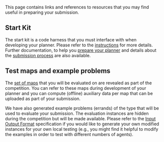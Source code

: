 This page contains links and references to resources that you may find useful in preparing your submission. 

## Start Kit

The start kit is a code harness that you must interface with when developing your planner. Please refer to the [instructions](https://github.com/MAPF-Competition/Start-Kit/blob/main/README.md) for more details. Further documentation, to help you [prepare your planner](https://github.com/MAPF-Competition/Start-Kit/blob/main/Prepare_Your_Planner.md) and details about the [submission process](https://github.com/MAPF-Competition/Start-Kit/blob/main/Submission_Instruction.md) are also available.

## Test maps and example problems

The [set of maps](https://github.com/MAPF-Competition/Start-Kit/tree/main/example_problems) that you will be evaluated on are revealed as part of the competition. You can refer to these maps during development of your planner and you can compute (offline) auxiliary data per map that can be uploaded as part of your submission. 

We have also generated example problems (errands) of the type that will be used to evaluate your submission. The evaluation instances are hidden during the competition but will be made available. Please refer to the [Input Output Format](https://github.com/MAPF-Competition/Start-Kit/blob/main/Input_Output_Format.md) specification if you would like to generate your own modified instances for your own local testing (e.g., you might find it helpful to modify the examples in order to test with different numbers of agents).
